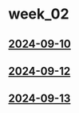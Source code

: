 # week_02 <!-- markmap: foldAll -->
## [2024-09-10](2024-09-10/2024-09-10.html)
## [2024-09-12](2024-09-12/2024-09-12.html)
## [2024-09-13](2024-09-13/2024-09-13.html)
